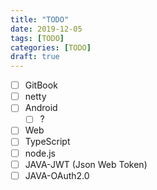 ```yaml
---
title: "TODO"
date: 2019-12-05
tags: [TODO]
categories: [TODO]
draft: true
---
```


-   [ ] GitBook
-	[ ] netty
-	[ ] Android
	-	[ ] ?
-	[ ] Web
-	[ ] TypeScript
-	[ ] node.js
-	[ ] JAVA-JWT (Json Web Token)
-	[ ] JAVA-OAuth2.0